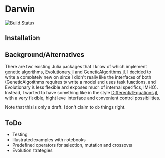 # Darwin

[![Build
Status](https://travis-ci.org/phipsgabler/Darwin.jl.svg?branch=master)](https://travis-ci.org/phipsgabler/Darwin.jl)

## Installation

## Background/Alternatives

There are two existing Julia packages that I know of which implement genetic algorithms,
[Evolutionary.jl](https://github.com/wildart/Evolutionary.jl) and
[GeneticAlgorithms.jl](https://github.com/WestleyArgentum/GeneticAlgorithms.jl).  I decided to write
a completely new on since I didn't really like the interfaces of both (GeneticAlgorithms requires to
write a model and uses task functions, and Evolutionary is less flexible and exposes much of
internal specifics, IMHO).  Instead, I wanted to have something like in the style
[DifferentialEquations.jl](https://github.com/JuliaDiffEq/DifferentialEquations.jl), with a very
flexible, hight level interface and convenient control possibilities.

Note that this is only a draft.  I don't claim to do things right.


## ToDo

- Testing
- Illustrated examples with notebooks
- Predefined operators for selection, mutation and crossover
- Evolution strategies

